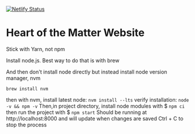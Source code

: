 [![Netlify Status](https://api.netlify.com/api/v1/badges/efd209aa-6cfa-457d-8fea-f4c31ffbd329/deploy-status)](https://app.netlify.com/sites/homshow/deploys)

# Heart of the Matter Website

Stick with Yarn, not npm


Install node.js. Best way to do that is with brew

And then don't install node directly but instead install node version manager, nvm

`brew install nvm`

then with nvm, install latest node: 
`nvm install --lts`
verify installation: 
`node -v && npm -v`
Then,in project directory, install node modules with $ `npm ci`
then run the project with $ `npm start`
Should be running at http://localhost:8000 and will update when changes are saved
Ctrl + C to stop the process
